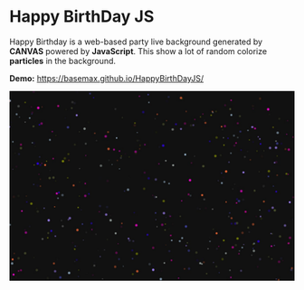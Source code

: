 # Happy BirthDay JS

Happy Birthday is a web-based party live background generated by **CANVAS** powered by **JavaScript**. This show a lot of random colorize **particles** in the background.

**Demo:** https://basemax.github.io/HappyBirthDayJS/

[![Happy BirthDay JS](preview.jpg)](https://basemax.github.io/HappyBirthDayJS/)


